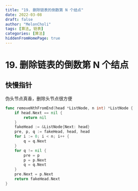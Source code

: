 ```yaml
---
title: "19. 删除链表的倒数第 N 个结点"
date: 2022-03-08
draft: false
author: "MelonCholi"
tags: [算法, 链表]
categories: [算法]
hiddenFromHomePage: true
---
```


# 19. 删除链表的倒数第 N 个结点

## 快慢指针

伪头节点真香，删除头节点很方便

```go
func removeNthFromEnd(head *ListNode, n int) *ListNode {
	if head.Next == nil {
		return nil
	}
	fakeHead := &ListNode{Next: head}
	pre, p, q := fakeHead, head, head
	for i := 0; i < n; i++ {
		q = q.Next
	}
	for q != nil {
		pre = p
		p = p.Next
		q = q.Next
	}
	pre.Next = p.Next
	return fakeHead.Next
}
```

